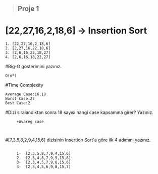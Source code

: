 
> ## Proje 1


# [22,27,16,2,18,6] -> Insertion Sort
```
1. [22,27,16,2,18,6]
2. [2,27,16,22,18,6]
3. [2,6,16,22,18,27] 
4. [2,6,16,18,22,27]

```

#Big-O gösterimini yazınız.
```
O(n²)
```

#Time Complexity

```
Average Case:16,18
Worst Case:27  
Best Case:2
```

#Dizi sıralandıktan sonra 18 sayısı hangi case kapsamına girer? Yazınız.

```
     +Avareg case 
     
    
```

     
#[7,3,5,8,2,9,4,15,6] dizisinin Insertion Sort'a göre ilk 4 adımını yazınız.
```

     1-  [2,3,5,8,7,9,4,15,6]
     2-  [2,3,4,8,7,9,5,15,6]
     3-  [2,3,4,5,7,9,8,15,6]
     4-  [2,3,4,5,6,9,8,15,7]
```
